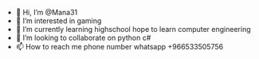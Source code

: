 - 👋 Hi, I’m @Mana31
- 👀 I’m interested in gaming 
- 🌱 I’m currently learning highschool hope to learn computer engineering 
- 💞️ I’m looking to collaborate on python c#
- 📫 How to reach me phone number whatsapp +966533505756

<!---
Mana31/Mana31 is a ✨ special ✨ repository because its `README.md` (this file) appears on your GitHub profile.
You can click the Preview link to take a look at your changes.
--->
